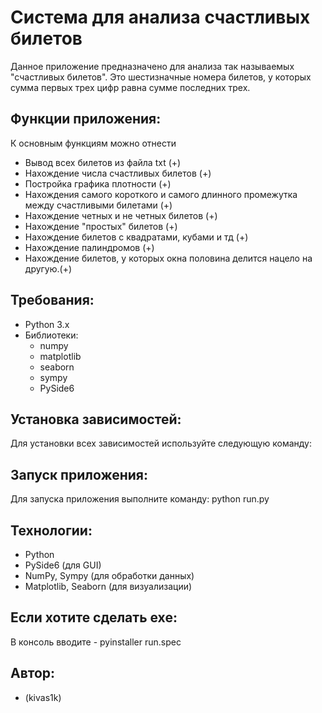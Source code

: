 # Система для анализа счастливых билетов

Данное приложение предназначено для анализа так называемых "счастливых билетов". Это шестизначные номера билетов, у которых сумма первых трех цифр равна сумме последних трех.

## Функции приложения:
К основным функциям можно отнести
 - Вывод всех билетов из файла txt (+)
 - Нахождение числа счастливых билетов (+)
 - Постройка графика плотности (+)
 - Нахождения самого короткого и самого длинного промежутка между счастливыми билетами (+)
 - Нахождение четных и не четных билетов (+)
 - Нахождение "простых" билетов (+)
 - Нахождение билетов с квадратами, кубами и тд (+)
 - Нахождение палиндромов (+)
 - Нахождение билетов, у которых окна половина делится нацело на другую.(+)

## Требования:
- Python 3.x
- Библиотеки:
  - numpy
  - matplotlib
  - seaborn
  - sympy
  - PySide6 

## Установка зависимостей:
Для установки всех зависимостей используйте следующую команду:

## Запуск приложения:
Для запуска приложения выполните команду: python run.py

## Технологии:
- Python
- PySide6 (для GUI)
- NumPy, Sympy (для обработки данных)
- Matplotlib, Seaborn (для визуализации)

## Если хотите сделать exe:
В консоль вводите - pyinstaller run.spec 

## Автор:
- (kivas1k)
